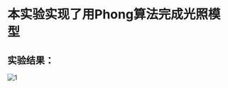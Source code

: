 # 本实验实现了用Phong算法完成光照模型
## 实验结果：
![1](https://user-images.githubusercontent.com/102289246/174927283-43f7c258-7bef-4236-8c23-8c71b08291bd.png)
